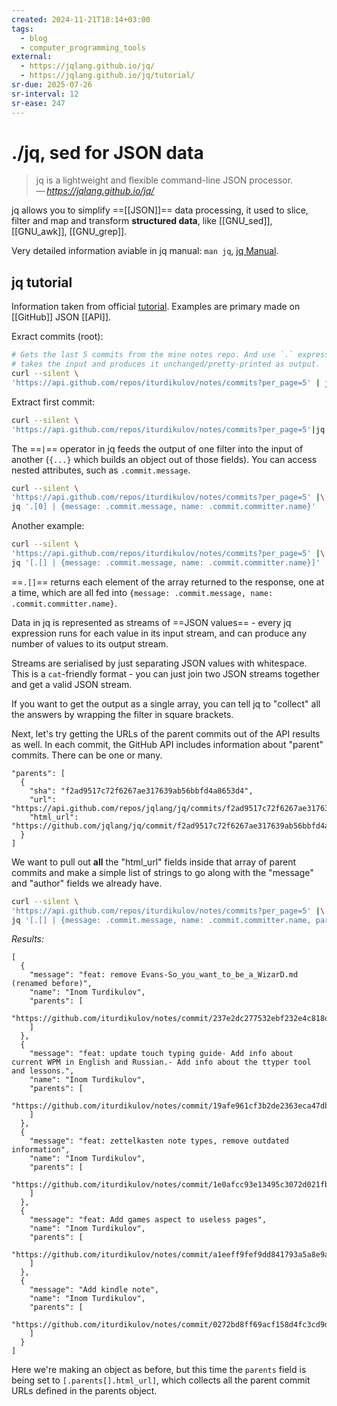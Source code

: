 ```yaml
---
created: 2024-11-21T18:14+03:00
tags:
  - blog
  - computer_programming_tools
external:
  - https://jqlang.github.io/jq/
  - https://jqlang.github.io/jq/tutorial/
sr-due: 2025-07-26
sr-interval: 12
sr-ease: 247
---
```


# ./jq, sed for JSON data

> jq is a lightweight and flexible command-line JSON processor.\
> — <cite>https://jqlang.github.io/jq/</cite>

jq allows you to simplify ==[[JSON]]== data processing, it used to slice, filter
and map and transform **structured data**, like [[GNU_sed]], [[GNU_awk]],
[[GNU_grep]].

Very detailed information aviable in jq manual: `man jq`, [jq
Manual](https://jqlang.github.io/jq/manual/).

## jq tutorial

Information taken from official
[tutorial](https://jqlang.github.io/jq/tutorial/). Examples are primary made on
[[GitHub]] JSON [[API]].

Exract commits (root):

```sh
# Gets the last 5 commits from the mine notes repo. And use `.` expression,
# takes the input and produces it unchanged/pretty-printed as output.
curl --silent \
'https://api.github.com/repos/iturdikulov/notes/commits?per_page=5' | jq '.'
```

Extract first commit:

```sh
curl --silent \
'https://api.github.com/repos/iturdikulov/notes/commits?per_page=5'|jq '.[0]'
```

The ==`|`== operator in jq feeds the output of one filter into the input of
another (`{...}` which builds an object out of those fields). You can access
nested attributes, such as `.commit.message`.

```sh
curl --silent \
'https://api.github.com/repos/iturdikulov/notes/commits?per_page=5' |\
jq '.[0] | {message: .commit.message, name: .commit.committer.name}'
```

Another example:

```sh
curl --silent \
'https://api.github.com/repos/iturdikulov/notes/commits?per_page=5' |\
jq '[.[] | {message: .commit.message, name: .commit.committer.name}]'
```

==`.[]`== returns each element of the array returned to the response, one at a
time, which are all fed into `{message: .commit.message, name:
.commit.committer.name}`.

Data in jq is represented as streams of ==JSON values== - every jq expression
runs for each value in its input stream, and can produce any number of values to
its output stream.

Streams are serialised by just separating JSON values with whitespace. This is a
`cat`\-friendly format - you can just join two JSON streams together and get a
valid JSON stream.

If you want to get the output as a single array, you can tell jq to "collect"
all the answers by wrapping the filter in square brackets.

Next, let's try getting the URLs of the parent commits out of the API results as
well. In each commit, the GitHub API includes information about "parent"
commits. There can be one or many.

```
"parents": [
  {
    "sha": "f2ad9517c72f6267ae317639ab56bbfd4a8653d4",
    "url": "https://api.github.com/repos/jqlang/jq/commits/f2ad9517c72f6267ae317639ab56bbfd4a8653d4",
    "html_url": "https://github.com/jqlang/jq/commit/f2ad9517c72f6267ae317639ab56bbfd4a8653d4"
  }
]
```

We want to pull out **all** the "html_url" fields inside that array of parent
commits and make a simple list of strings to go along with the "message" and
"author" fields we already have.

```sh
curl --silent \
'https://api.github.com/repos/iturdikulov/notes/commits?per_page=5' |\
jq '[.[] | {message: .commit.message, name: .commit.committer.name, parents: [.parents[].html_url]}]'
```

*Results:*
```
[
  {
    "message": "feat: remove Evans-So_you_want_to_be_a_WizarD.md (renamed before)",
    "name": "Inom Turdikulov",
    "parents": [
      "https://github.com/iturdikulov/notes/commit/237e2dc277532ebf232e4c818d254bf04288a2d8"
    ]
  },
  {
    "message": "feat: update touch typing guide- Add info about current WPM in English and Russian.- Add info about the ttyper tool and lessons.",
    "name": "Inom Turdikulov",
    "parents": [
      "https://github.com/iturdikulov/notes/commit/19afe961cf3b2de2363eca47db0e484492cfbeee"
    ]
  },
  {
    "message": "feat: zettelkasten note types, remove outdated information",
    "name": "Inom Turdikulov",
    "parents": [
      "https://github.com/iturdikulov/notes/commit/1e0afcc93e13495c3072d021fba0a45f8d4253b0"
    ]
  },
  {
    "message": "feat: Add games aspect to useless pages",
    "name": "Inom Turdikulov",
    "parents": [
      "https://github.com/iturdikulov/notes/commit/a1eeff9fef9dd841793a5a8e9ae73b8b7781823e"
    ]
  },
  {
    "message": "Add kindle note",
    "name": "Inom Turdikulov",
    "parents": [
      "https://github.com/iturdikulov/notes/commit/0272bd8ff69acf158d4fc3cd9d2ba29b8105cf05"
    ]
  }
]
```

Here we're making an object as before, but this time the `parents` field is
being set to `[.parents[].html_url]`, which collects all the parent commit
URLs defined in the parents object.

